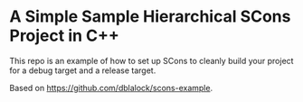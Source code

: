 A Simple Sample Hierarchical SCons Project in C++
=================================================

This repo is an example of how to set up SCons to cleanly build your project for a debug target and a release target.

Based on https://github.com/dblalock/scons-example.